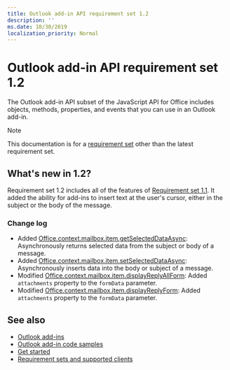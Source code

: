 ```yaml
---
title: Outlook add-in API requirement set 1.2
description: ''
ms.date: 10/30/2019
localization_priority: Normal
---
```


# Outlook add-in API requirement set 1.2

The Outlook add-in API subset of the JavaScript API for Office includes objects, methods, properties, and events that you can use in an Outlook add-in.

> [!NOTE]
> This documentation is for a [requirement set](/office/dev/add-ins/reference/requirement-sets/outlook-api-requirement-sets) other than the latest requirement set. 

## What's new in 1.2?

Requirement set 1.2 includes all of the features of [Requirement set 1.1](../requirement-set-1.1/outlook-requirement-set-1.1.md). It added the ability for add-ins to insert text at the user's cursor, either in the subject or the body of the message.

### Change log

- Added [Office.context.mailbox.item.getSelectedDataAsync](office.context.mailbox.item.md#getselecteddataasynccoerciontype-options-callback--string): Asynchronously returns selected data from the subject or body of a message.
- Added [Office.context.mailbox.item.setSelectedDataAsync](office.context.mailbox.item.md#setselecteddataasyncdata-options-callback): Asynchronously inserts data into the body or subject of a message.
- Modified [Office.context.mailbox.item.displayReplyAllForm](office.context.mailbox.item.md#displayreplyallformformdata-callback): Added `attachments` property to the `formData` parameter.
- Modified [Office.context.mailbox.item.displayReplyForm](office.context.mailbox.item.md#displayreplyformformdata-callback): Added `attachments` property to the `formData` parameter.

## See also

- [Outlook add-ins](/outlook/add-ins/)
- [Outlook add-in code samples](https://developer.microsoft.com/outlook/gallery/?filterBy=Outlook,Samples,Add-ins)
- [Get started](/outlook/add-ins/quick-start)
- [Requirement sets and supported clients](../../requirement-sets/outlook-api-requirement-sets.md)
